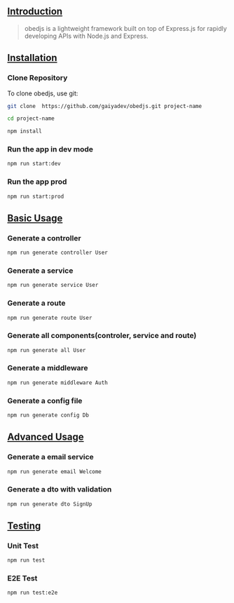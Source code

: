 ## [Introduction](#introduction)

> obedjs is a lightweight framework built on top of Express.js for rapidly developing APIs with Node.js and Express.

## [Installation](#installation)


### Clone Repository
To clone obedjs, use git:

```bash
git clone  https://github.com/gaiyadev/obedjs.git project-name

```

```bash
cd project-name

```

```bash
npm install

```

### Run the app in dev mode

```bash
npm run start:dev

```

### Run the app prod

```bash
npm run start:prod

```

## [Basic Usage](#Basic)

### Generate a controller

```bash
npm run generate controller User

```

### Generate a service

```bash
npm run generate service User

```

### Generate a route

```bash
npm run generate route User

```

### Generate all components(controler, service and route)

```bash
npm run generate all User

```

### Generate a middleware

```bash
npm run generate middleware Auth

```

### Generate a config file

```bash
npm run generate config Db

```
## [Advanced Usage](#Advanced)

### Generate a email service
```bash
npm run generate email Welcome

```

### Generate a dto with validation
```bash
npm run generate dto SignUp

```

## [Testing](#Testing)


### Unit Test
```bash
npm run test

```

### E2E Test
```bash
npm run test:e2e

```
